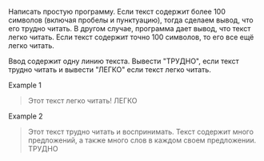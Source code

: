 Написать простую программу.
Если текст содержит более 100 символов (включая пробелы и пунктуацию),
тогда сделаем вывод, что его трудно читать. 
В другом случае, программа дает вывод, что текст легко читать.
Если текст содержит точно 100 символов, то его все ещё легко читать.

Ввод содержит одну линию текста. Вывести "ТРУДНО", если текст 
трудно читать и вывести "ЛЕГКО" если текст легко читать.


Example 1

> Этот текст легко читать! 
ЛЕГКО

Example 2

> Этот текст трудно читать и воспринимать. Текст содержит много предложений, а также много слов в каждом своем предложении.
ТРУДНО
